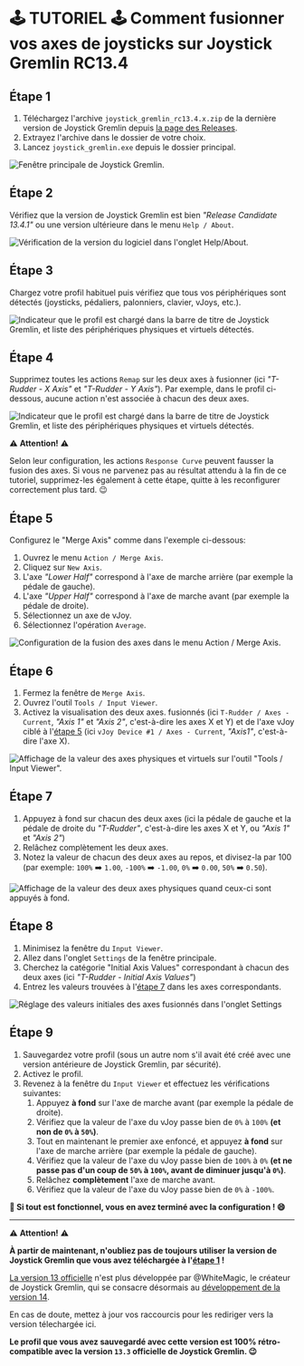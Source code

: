 # :joystick: TUTORIEL :joystick: Comment fusionner vos axes de joysticks sur Joystick Gremlin RC13.4


## Étape 1

1. Téléchargez l'archive `joystick_gremlin_rc13.4.x.zip` de la dernière version de Joystick Gremlin depuis [la page des Releases](https://github.com/Drakehinst/JoystickGremlin/releases).
1. Extrayez l'archive dans le dossier de votre choix.
1. Lancez `joystick_gremlin.exe` depuis le dossier principal.

![Fenêtre principale de Joystick Gremlin.](../images/tutorial_merge_axis/step_01.png)


## Étape 2

Vérifiez que la version de Joystick Gremlin est bien *"Release Candidate 13.4.1"* ou une version ultérieure dans le menu `Help / About`.

![Vérification de la version du logiciel dans l'onglet `Help/About`.](../images/tutorial_merge_axis/step_02.png)


## Étape 3

Chargez votre profil habituel puis vérifiez que tous vos périphériques sont détectés (joysticks, pédaliers, palonniers, clavier, vJoys, etc.).

![Indicateur que le profil est chargé dans la barre de titre de Joystick Gremlin, et liste des périphériques physiques et virtuels détectés.](../images/tutorial_merge_axis/step_03.png)


## Étape 4

Supprimez toutes les actions `Remap` sur les deux axes à fusionner (ici *"T-Rudder - X Axis"* et *"T-Rudder - Y Axis"*). Par exemple, dans le profil ci-dessous, aucune action n'est associée à chacun des deux axes.

![Indicateur que le profil est chargé dans la barre de titre de Joystick Gremlin, et liste des périphériques physiques et virtuels détectés.](../images/tutorial_merge_axis/step_04.png)

:warning: **Attention!** :warning:

Selon leur configuration, les actions `Response Curve` peuvent fausser la fusion des axes. Si vous ne parvenez pas au résultat attendu à la fin de ce tutoriel, supprimez-les également à cette étape, quitte à les reconfigurer correctement plus tard. 😉


## Étape 5

Configurez le "Merge Axis" comme dans l'exemple ci-dessous:
1. Ouvrez le menu `Action / Merge Axis`.
1. Cliquez sur `New Axis`.
1. L'axe *"Lower Half"* correspond à l'axe de marche arrière (par exemple la pédale de gauche).
1. L'axe *"Upper Half"* correspond à l'axe de marche avant (par exemple la pédale de droite).
1. Sélectionnez un axe de vJoy.
1. Sélectionnez l'opération `Average`.

![Configuration de la fusion des axes dans le menu `Action / Merge Axis`.](../images/tutorial_merge_axis/step_05.png)


## Étape 6

1. Fermez la fenêtre de `Merge Axis`.
1. Ouvrez l'outil `Tools / Input Viewer`.
1. Activez la visualisation des deux axes.
fusionnés (ici `T-Rudder / Axes - Current`, *"Axis 1"* et *"Axis 2"*, c'est-à-dire les axes X et Y) et de l'axe vJoy ciblé à l'[étape 5](../tutorials/tutorial_merge_axis_fr.md#étape-5) (ici `vJoy Device #1 / Axes - Current`, *"Axis1"*, c'est-à-dire l'axe X).

![Affichage de la valeur des axes physiques et virtuels sur l'outil *"Tools / Input Viewer"*.](../images/tutorial_merge_axis/step_06.png)


## Étape 7

1. Appuyez à fond sur chacun des deux axes (ici la pédale de gauche et la pédale de droite du *"T-Rudder"*, c'est-à-dire les axes X et Y, ou *"Axis 1"* et *"Axis 2"*)
1. Relâchez complètement les deux axes.
1. Notez la valeur de chacun des deux axes au repos, et divisez-la par 100 (par exemple: `100%` :arrow_right: `1.00`, `-100%` :arrow_right: `-1.00`, `0%` :arrow_right: `0.00`, `50%` :arrow_right: `0.50`).

![Affichage de la valeur des deux axes physiques quand ceux-ci sont appuyés à fond.](../images/tutorial_merge_axis/step_07.png)


## Étape 8

1. Minimisez la fenêtre du `Input Viewer`.
1. Allez dans l'onglet `Settings` de la fenêtre principale.
1. Cherchez la catégorie "Initial Axis Values" correspondant à chacun des deux axes (ici *"T-Rudder - Initial Axis Values"*)
1. Entrez les valeurs trouvées à l'[étape 7](../tutorials/tutorial_merge_axis_fr.md#étape-7) dans les axes correspondants.

![Réglage des valeurs initiales des axes fusionnés dans l'onglet `Settings`](../images/tutorial_merge_axis/step_08.png)


## Étape 9

1. Sauvegardez votre profil (sous un autre nom s'il avait été créé avec une version antérieure de Joystick Gremlin, par sécurité).
1. Activez le profil.
1. Revenez à la fenêtre du `Input Viewer` et effectuez les vérifications suivantes:
    1. Appuyez **à fond** sur l'axe de marche avant (par exemple la pédale de droite).
    2. Vérifiez que la valeur de l'axe du vJoy passe bien de `0%` à `100%` **(et non de `0%` à `50%`)**.
    3. Tout en maintenant le premier axe enfoncé, et appuyez **à fond** sur l'axe de marche arrière (par exemple la pédale de gauche).
    4. Vérifiez que la valeur de l'axe du vJoy passe bien de `100%` à `0%` **(et ne passe pas d'un coup de `50%` à `100%`, avant de diminuer jusqu'à `0%`)**.
    5. Relâchez **complètement** l'axe de marche avant.
    6. Vérifiez que la valeur de l'axe du vJoy passe bien de `0%` à `-100%`.
    
**:rocket: Si tout est fonctionnel, vous en avez terminé avec la configuration ! 😄**

---

:warning: **Attention!** :warning:

**À partir de maintenant, n'oubliez pas de toujours utiliser la version de Joystick Gremlin que vous avez téléchargée à l'[étape 1](../tutorials/tutorial_merge_axis_fr.md#étape-1) !**

[La version 13 officielle](https://github.com/WhiteMagic/JoystickGremlin/releases) n'est plus développée par @WhiteMagic, le créateur de Joystick Gremlin, qui se consacre désormais au [développement de la version 14](https://github.com/WhiteMagic/JoystickGremlin/tree/develop).

En cas de doute, mettez à jour vos raccourcis pour les rediriger vers la version télechargée ici.

**Le profil que vous avez sauvegardé avec cette version est 100% rétro-compatible avec la version `13.3` officielle de Joystick Gremlin. 😉**
